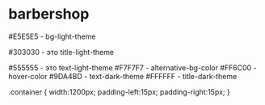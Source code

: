 # barbershop

<!-- рут -->

<!-- светлый фон -->

#E5E5E5 - bg-light-theme

<!-- заголовки для секций, где светлый фон -->

#303030 - это title-light-theme

<!-- текст, где светлый фон -->

#555555 - это text-light-theme
#F7F7F7 - alternative-bg-color
#FF6C00 - hover-color
#9DA4BD - text-dark-theme
#FFFFFF - title-dark-theme

<!-- контейнер для десктопу -->

.container {
width:1200px;
padding-left:15px;
padding-right:15px;
}
